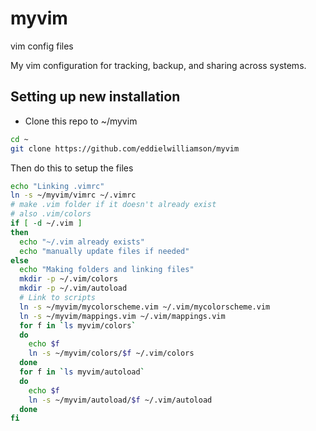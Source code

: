 # myvim
vim config files

My vim configuration for tracking, backup, and sharing across systems.

## Setting up new installation
- Clone this repo to ~/myvim
```sh
cd ~
git clone https://github.com/eddielwilliamson/myvim
```

Then do this to setup the files
```sh
echo "Linking .vimrc"
ln -s ~/myvim/vimrc ~/.vimrc
# make .vim folder if it doesn't already exist
# also .vim/colors
if [ -d ~/.vim ]
then
  echo "~/.vim already exists"
  echo "manually update files if needed"
else
  echo "Making folders and linking files"
  mkdir -p ~/.vim/colors
  mkdir -p ~/.vim/autoload
  # Link to scripts
  ln -s ~/myvim/mycolorscheme.vim ~/.vim/mycolorscheme.vim
  ln -s ~/myvim/mappings.vim ~/.vim/mappings.vim
  for f in `ls myvim/colors`
  do
    echo $f
    ln -s ~/myvim/colors/$f ~/.vim/colors
  done
  for f in `ls myvim/autoload`
  do
    echo $f
    ln -s ~/myvim/autoload/$f ~/.vim/autoload
  done
fi
```

